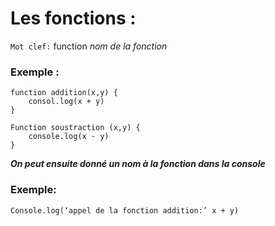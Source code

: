 # Les fonctions :


`Mot clef:` function _nom de la fonction_
 
### Exemple : 

```
function addition(x,y) { 
    consol.log(x + y)
}

Function soustraction (x,y) {
    console.log(x - y)
}
```

 <strong><em>On peut ensuite donné un nom à la fonction dans la console </strong></em>
 
 ### Exemple:
 
  `Console.log(‘appel de la fonction addition:’ x + y)`